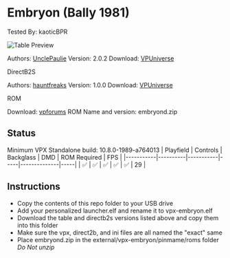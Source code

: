 # Embryon (Bally 1981)
Tested By: kaoticBPR

![Table Preview](https://vpuniverse.com/screenshots/monthly_2023_10/EmbryonCabinetCapture.png.daad90de89aff78de4d9c64c1c01bb4e.png)

Authors: [UnclePaulie](https://vpuniverse.com/profile/16685-unclepaulie/)
Version: 2.0.2
Download: [VPUniverse](https://vpuniverse.com/files/file/15595-embryon-bally-1981-w-vr-room/)

DirectB2S

Authors: [hauntfreaks](https://vpuniverse.com/profile/5216-hauntfreaks/)
Version: 1.0.0
Download: [VPUniverse](https://vpuniverse.com/files/file/15598-embryon-bally-1980-b2s/)

ROM

Download: [vpforums](https://www.vpforums.org/index.php?app=downloads&showfile=665)
ROM Name and version: embryond.zip

## Status 

Minimum VPX Standalone build: 10.8.0-1989-a764013
| Playfield | Controls | Backglass | DMD | ROM Required | FPS | 
|-----------|----------|-----------|-----|--------------|-----|
| :white_check_mark: | :white_check_mark: | :white_check_mark: | :white_check_mark: | :white_check_mark: | 29 |

## Instructions

- Copy the contents of this repo folder to your USB drive
- Add your personalized launcher.elf and rename it to vpx-embryon.elf
- Download the table and directb2s versions listed above and copy them into this folder
- Make sure the vpx, direct2b, and ini files are all named the "exact" same
- Place embryond.zip in the external/vpx-embryon/pinmame/roms folder *Do Not unzip*


